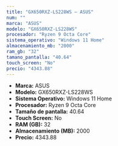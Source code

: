 ```yaml
---
title: "GX650RXZ-LS228WS — ASUS"
num: ""
marca: "ASUS"
modelo: "GX650RXZ-LS228WS"
procesador: "Ryzen 9 Octa Core"
sistema_operativo: "Windows 11 Home"
almacenamiento_mb: "2000"
ram_gb: "32"
tamano_pantalla: "40.64"
touch_screen: "No"
precio: "4343.88"
---
```

<ul>
<li><strong>Marca:</strong> ASUS</li>
<li><strong>Modelo:</strong> GX650RXZ-LS228WS</li>
<li><strong>Sistema Operativo:</strong> Windows 11 Home</li>
<li><strong>Procesador:</strong> Ryzen 9 Octa Core </li>
<li><strong>Tamaño de pantalla:</strong> 40.64</li>
<li><strong>Touch Screen:</strong> No</li>
<li><strong>RAM (GB):</strong> 32</li>
<li><strong>Almacenamiento (MB):</strong> 2000</li>
<li><strong>Precio:</strong> 4343.88</li>
</ul>